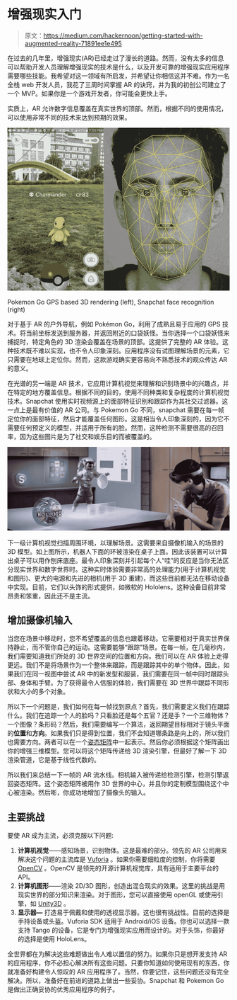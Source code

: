 # 增强现实入门

> 原文：<https://medium.com/hackernoon/getting-started-with-augmented-reality-71891ee1e495>

在过去的几年里，增强现实(AR)已经走过了漫长的道路。然而，没有太多的信息可以帮助开发人员理解增强现实的技术是什么，以及开发可靠的增强现实应用程序需要哪些技能。我希望对这一领域有所启发，并希望让你相信这并不难。作为一名全栈 web 开发人员，我花了三周时间掌握 AR 的诀窍，并为我的初创公司建立了一个 MVP。如果你是一个游戏开发者，你可能会更快上手。

实质上，AR 允许数字信息覆盖在真实世界的顶部。然而，根据不同的使用情况，可以使用非常不同的技术来达到预期的效果。

![](img/d63a91c2046436347c8438e71dbe31b5.png)

Pokemon Go GPS based 3D rendering (left), Snapchat face recognition (right)

对于基于 AR 的户外导航，例如 Pokémon Go，利用了成熟且易于应用的 GPS 技术。将当前坐标发送到服务器，并返回附近的口袋妖怪。当你选择一个口袋妖怪来捕捉时，特定角色的 3D 渲染会覆盖在场景的顶部。这提供了完整的 AR 体验。这种技术既不难以实现，也不令人印象深刻。应用程序没有试图理解场景的元素，它只需要在地球上定位你。然而，这款游戏确实更容易向不熟悉技术的观众传达 AR 的意义。

在光谱的另一端是 AR 技术，它应用计算机视觉来理解和识别场景中的兴趣点，并在特定的地方覆盖信息。根据不同的目的，使用不同种类和复杂程度的计算机视觉技术。Snapchat 使用实时视频源上的面部特征识别和跟踪作为其社交过滤器。这一点上是最有价值的 AR 公司。与 Pokemon Go 不同，snapchat 需要在每一帧定位你的面部特征，然后才能覆盖任何图形。这是相当令人印象深刻的，因为它不需要任何预定义的模型，并适用于所有的脸。然而，这种检测不需要很高的召回率，因为这些图片是为了社交和娱乐目的而被覆盖的。

![](img/be93a1763514630bd763866ce90d394a.png)

下一级计算机视觉扫描周围环境，以理解场景。这需要来自摄像机输入的场景的 3D 模型。如上图所示，机器人下面的环被渲染在桌子上面。因此该装置可以计算出桌子可以用作刨床底座。最令人印象深刻并引起每个人“哇”的反应是当你无法区分现实世界和数字世界时。这种实时体验需要非常高的处理能力(用于计算机视觉和图形)、更大的电源和先进的相机(用于 3D 重建)，而这些目前都无法在移动设备中实现。目前，它们以头饰的形式提供，如微软的 Hololens。这种设备目前非常昂贵和笨重，因此还不是主流。

## **增加摄像机输入**

当您在场景中移动时，您不希望覆盖的信息也跟着移动。它需要相对于真实世界保持静止，而不管你自己的运动。这需要能够“跟踪”场景。在每一帧，在几毫秒内，我们需要知道我们所处的 3D 世界空间的位置和方向。我们可以在 AR 体验上走得更远。我们不是将场景作为一个整体来跟踪，而是跟踪其中的单个物体。因此，如果我们在同一视图中尝试 AR 中的新发型和服装，我们需要在同一帧中同时跟踪头部、身体和手臂。为了获得最令人信服的体验，我们需要在 3D 世界中跟踪不同形状和大小的多个对象。

所以下一个问题是，我们如何在每一帧找到原点？首先，我们需要定义我们在跟踪什么。我们在追踪一个人的脸吗？只看脸还是每个五官？还是手？一个三维物体？一个图像？条形码？然后，我们需要编写一个算法，返回期望目标相对于镜头平面的**位置**和**方向**。如果我们只是得到位置，我们不会知道哪条路是向上的，所以我们也需要方向。两者可以在一个[姿态矩阵](https://en.wikipedia.org/wiki/Pose_(computer_vision))中一起表示。然后你必须根据这个矩阵画出你的增强三维模型。您可以将这个矩阵传递给 3D 渲染引擎，但最好了解一下 3D 渲染管道，它是基于线性代数的。

所以我们来总结一下一帧的 AR 流水线。相机输入被传递给检测引擎，检测引擎返回姿态矩阵。这个姿态矩阵被用作 3D 世界的中心，并且你的定制模型围绕这个中心被渲染。然后嘭，你成功地增加了摄像头的输入。

## 主要挑战

要使 AR 成为主流，必须克服以下问题:

1.  **计算机视觉**——感知场景，识别物体。这是最难的部分。领先的 AR 公司用来解决这个问题的主流库是 [Vuforia](https://www.vuforia.com/) 。如果你需要细粒度的控制，你将需要 [OpenCV](http://opencv.org/) 。OpenCV 是领先的开源计算机视觉库，具有适用于主要平台的 API。
2.  **计算机图形**——渲染 2D/3D 图形，创造出混合现实的效果。这里的挑战是用现实世界的部分知识来渲染。对于图形，您可以直接使用 openGL 或使用引擎，如 [Unity3D](https://unity3d.com/) 。
3.  **显示器—** 打造易于佩戴和使用的透视显示器。这也很有挑战性。目前的选择是手持设备或头盔。Vuforia SDK 适用于 Android/iOS 设备。你也可以选择一款支持 Tango 的设备，它是专门为增强现实应用而设计的。对于头饰，你最好的选择是使用 HoloLens。

全世界都在为解决这些难题做出令人难以置信的努力。如果你只是想开发支持 AR 的应用程序，你不必担心解决所有这些问题。只要你知道如何使用现有的东西，你就准备好构建令人惊叹的 AR 应用程序了。当然，你要记住，这些问题还没有完全解决。所以，准备好在前进的道路上做出一些妥协。Snapchat 和 Pokemon Go 是做出正确妥协的优秀应用程序的例子。